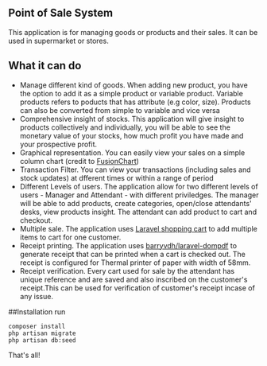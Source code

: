 ## Point of Sale System

This application is for managing goods or products and their sales. It can be used in supermarket or stores.

## What it can do

- Manage different kind of goods. When adding new product, you have the option to add it as a simple product or variable product. Variable products refers to poducts that has attribute (e.g color, size). Products can also be converted from simple to variable and vice versa
- Comprehensive insight of stocks. This application will give insight to products collectively and individually, you will be able to see the monetary value of your stocks, how much profit you have made and your prospective profit.
- Graphical representation. You can easily view your sales on a simple column chart (credit to [FusionChart](https://www.fusioncharts.com))
- Transaction Filter. You can view your transactions (including sales and stock updates) at dfferent times or within a range of period
- Different Levels of users. The application allow for two different levels of users - Manager and Attendant - with different priviledges. The manager will be able to add products, create categories, open/close attendants' desks, view products insight. The attendant can add product to cart and checkout.
- Multiple sale. The application uses [Laravel shopping cart](https://github.com/Crinsane/LaravelShoppingcart) to add multiple items to cart for one customer.
- Receipt printing. The application uses [barryvdh/laravel-dompdf](https://github.com/barryvdh/laravel-dompdf) to generate receipt that can be printed when a cart is checked out. The receipt is configured for Thermal printer of paper with width of 58mm.
- Receipt verification. Every cart used for sale by the attendant has unique reference and are saved and also inscribed on the customer's receipt.This can be used for verification of customer's receipt incase of any issue.

##Installation
run
```
composer install
php artisan migrate
php artisan db:seed
```
That's all!